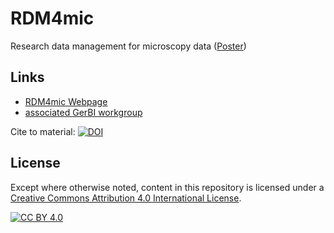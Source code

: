 # RDM4mic
Research data management for microscopy data ([Poster](presentations/Rdm4mic_landscape_elmi2021.pdf))

## Links
- [RDM4mic Webpage](https://german-bioimaging.github.io/RDM4mic.github.io/)
- [associated GerBI workgroup](https://www.gerbi-gmb.de/WG6)


Cite to material: [![DOI](https://zenodo.org/badge/279385511.svg)](https://zenodo.org/badge/latestdoi/279385511)


## License

Except where otherwise noted, content in this repository is licensed under a
[Creative Commons Attribution 4.0 International License][cc-by].

[![CC BY 4.0][cc-by-image]][cc-by]

[cc-by]: http://creativecommons.org/licenses/by/4.0/
[cc-by-image]: https://i.creativecommons.org/l/by/4.0/88x31.png
[cc-by-shield]: https://img.shields.io/badge/License-CC%20BY%204.0-lightgrey.svg

